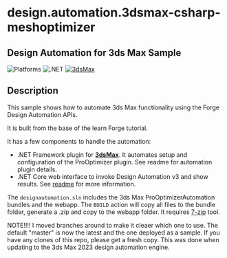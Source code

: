 # design.automation.3dsmax-csharp-meshoptimizer
## Design Automation for 3ds Max Sample 

![Platforms](https://img.shields.io/badge/Plugins-Windows-lightgray.svg)
![.NET](https://img.shields.io/badge/.NET%20Framework-4.7-blue.svg)
[![3dsMax](https://img.shields.io/badge/3ds%20Max-2020-00aaaa.svg)](http://developer.autodesk.com/)

## Description

This sample shows how to automate 3ds Max functionality using the Forge Design Automation APIs.

It is built from the base of the learn Forge tutorial.

It has a few components to handle the automation:
 
- .NET Framework plugin for **[3dsMax](ProOptimizerAutomation/)**. It automates setup and configuration of the ProOptimizer plugin. See readme for automation plugin details.
- .NET Core web interface to invoke Design Automation v3 and show results. See [readme](forgesample/) for more information.

The `designautomation.sln` includes the 3ds Max ProOptimizerAutomation bundles and the webapp. The `BUILD` action will copy all files to the bundle folder, generate a .zip and copy to the webapp folder. It requires [7-zip](https://www.7-zip.org/) tool.

NOTE!!!! I moved branches around to make it cleaer which one to use. The default "master" is now the latest and the one deployed as a sample. If you have any clones of this repo, please get a fresh copy. This was done when updating to the 3ds Max 2023 design automation engine.
